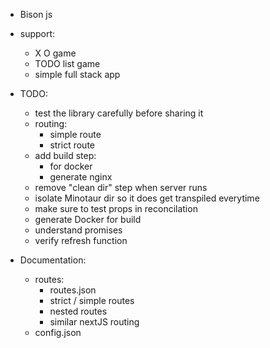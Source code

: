 + Bison js

+ support:
    + X O game
    + TODO list game
    + simple full stack app

+ TODO:
    + test the library carefully before sharing it
    + routing:
        + simple route
        + strict route
    + add build step:
        + for docker
        + generate nginx
    + remove "clean dir" step when server runs
    + isolate Minotaur dir so it does get transpiled everytime
    + make sure to test props in reconcilation
    + generate Docker for build
    + understand promises
    + verify refresh function


+ Documentation:
    + routes:
        + routes.json
        + strict / simple routes
        + nested routes
        + similar nextJS routing
    + config.json
